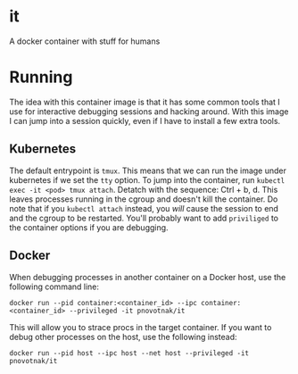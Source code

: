 # it

A docker container with stuff for humans

# Running

The idea with this container image is that it has some common tools that I use for interactive debugging sessions and hacking around. With this image I can jump into a session quickly, even if I have to install a few extra tools.

## Kubernetes

The default entrypoint is `tmux`. This means that we can run the image under kubernetes if we set the `tty` option. To jump into the container, run `kubectl exec -it <pod> tmux attach`. Detatch with the sequence: Ctrl + b, d. This leaves processes running in the cgroup and doesn't kill the container. Do note that if you `kubectl attach` instead, you _will_ cause the session to end and the cgroup to be restarted. You'll probably want to add `priviliged` to the container options if you are debugging.

## Docker

When debugging processes in another container on a Docker host, use the following command line:

    docker run --pid container:<container_id> --ipc container:<container_id> --privileged -it pnovotnak/it

This will allow you to strace procs in the target container. If you want to debug other processes on the host, use the following instead:

    docker run --pid host --ipc host --net host --privileged -it pnovotnak/it
